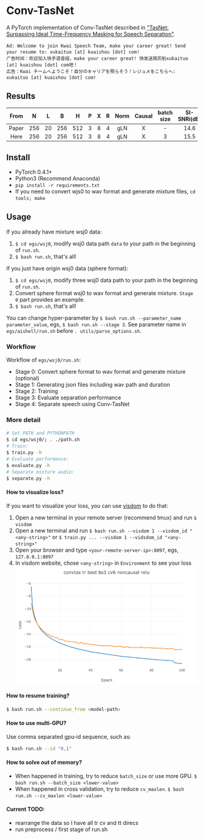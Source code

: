 # Conv-TasNet
A PyTorch implementation of Conv-TasNet described in ["TasNet: Surpassing Ideal Time-Frequency Masking for Speech Separation"](https://arxiv.org/abs/1809.07454).

```
Ad: Welcome to join Kwai Speech Team, make your career great! Send your resume to: xukaituo [at] kuaishou [dot] com!
广告时间：欢迎加入快手语音组，make your career great! 快发送简历到xukaituo [at] kuaishou [dot] com吧！
広告：Kwai チームへようこそ！自分のキャリアを照らそう！レジュメをこちらへ: xukaituo [at] kuaishou [dot] com!
```

## Results
| From | N | L | B | H | P | X | R | Norm | Causal | batch size |SI-SNRi(dB) | SDRi(dB)|
|:----:|:-:|:-:|:-:|:-:|:-:|:-:|:-:|:----:|:------:|:----------:|:----------:|:-------:|
| Paper|256|20 |256|512| 3 | 8 | 4 |  gLN |   X    |     -      |    14.6    |  15.0   |
| Here |256|20 |256|512| 3 | 8 | 4 |  gLN |   X    |     3      |    15.5    |  15.7   |

## Install
- PyTorch 0.4.1+
- Python3 (Recommend Anaconda)
- `pip install -r requirements.txt`
- If you need to convert wjs0 to wav format and generate mixture files, `cd tools; make`

## Usage
If you already have mixture wsj0 data:
1. `$ cd egs/wsj0`, modify wsj0 data path `data` to your path in the beginning of `run.sh`.
2. `$ bash run.sh`, that's all!

If you just have origin wsj0 data (sphere format):
1. `$ cd egs/wsj0`, modify three wsj0 data path to your path in the beginning of `run.sh`.
2. Convert sphere format wsj0 to wav format and generate mixture. `Stage 0` part provides an example.
3. `$ bash run.sh`, that's all!

You can change hyper-parameter by `$ bash run.sh --parameter_name parameter_value`, egs, `$ bash run.sh --stage 3`. See parameter name in `egs/aishell/run.sh` before `. utils/parse_options.sh`.
### Workflow
Workflow of `egs/wsj0/run.sh`:
- Stage 0: Convert sphere format to wav format and generate mixture (optional)
- Stage 1: Generating json files including wav path and duration
- Stage 2: Training
- Stage 3: Evaluate separation performance
- Stage 4: Separate speech using Conv-TasNet
### More detail
```bash
# Set PATH and PYTHONPATH
$ cd egs/wsj0/; . ./path.sh
# Train:
$ train.py -h
# Evaluate performance:
$ evaluate.py -h
# Separate mixture audio:
$ separate.py -h
```
#### How to visualize loss?
If you want to visualize your loss, you can use [visdom](https://github.com/facebookresearch/visdom) to do that:
1. Open a new terminal in your remote server (recommend tmux) and run `$ visdom`
2. Open a new terminal and run `$ bash run.sh --visdom 1 --visdom_id "<any-string>"` or `$ train.py ... --visdom 1 --vidsdom_id "<any-string>"`
3. Open your browser and type `<your-remote-server-ip>:8097`, egs, `127.0.0.1:8097`
4. In visdom website, chose `<any-string>` in `Environment` to see your loss
![im](egs/wsj0/loss.png)
#### How to resume training?
```bash
$ bash run.sh --continue_from <model-path>
```
#### How to use multi-GPU?
Use comma separated gpu-id sequence, such as:
```bash
$ bash run.sh --id "0,1"
```
#### How to solve out of memory?
- When happened in training, try to reduce `batch_size` or use more GPU. `$ bash run.sh --batch_size <lower-value>`
- When happened in cross validation, try to reduce `cv_maxlen`. `$ bash run.sh --cv_maxlen <lower-value>`

#### Current TODO: 
- rearrange the data so I have all tr cv and tt direcs
- run preprocess / first stage of run.sh 

